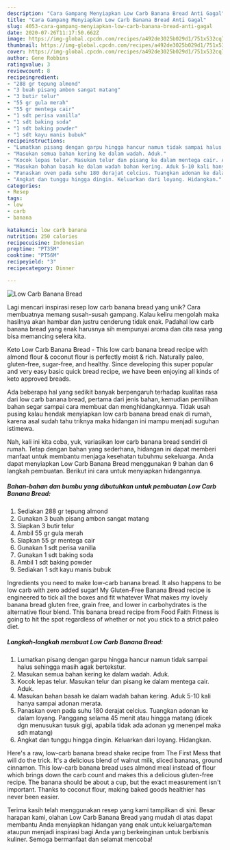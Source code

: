 ```yaml
---
description: "Cara Gampang Menyiapkan Low Carb Banana Bread Anti Gagal"
title: "Cara Gampang Menyiapkan Low Carb Banana Bread Anti Gagal"
slug: 4053-cara-gampang-menyiapkan-low-carb-banana-bread-anti-gagal
date: 2020-07-26T11:17:50.662Z
image: https://img-global.cpcdn.com/recipes/a492de3025b029d1/751x532cq70/low-carb-banana-bread-foto-resep-utama.jpg
thumbnail: https://img-global.cpcdn.com/recipes/a492de3025b029d1/751x532cq70/low-carb-banana-bread-foto-resep-utama.jpg
cover: https://img-global.cpcdn.com/recipes/a492de3025b029d1/751x532cq70/low-carb-banana-bread-foto-resep-utama.jpg
author: Gene Robbins
ratingvalue: 3
reviewcount: 8
recipeingredient:
- "288 gr tepung almond"
- "3 buah pisang ambon sangat matang"
- "3 butir telur"
- "55 gr gula merah"
- "55 gr mentega cair"
- "1 sdt perisa vanilla"
- "1 sdt baking soda"
- "1 sdt baking powder"
- "1 sdt kayu manis bubuk"
recipeinstructions:
- "Lumatkan pisang dengan garpu hingga hancur namun tidak sampai halus sehingga masih agak bertekstur."
- "Masukan semua bahan kering ke dalam wadah. Aduk."
- "Kocok lepas telur. Masukan telur dan pisang ke dalam mentega cair. Aduk."
- "Masukan bahan basah ke dalam wadah bahan kering. Aduk 5-10 kali hanya sampai adonan merata."
- "Panaskan oven pada suhu 180 derajat celcius. Tuangkan adonan ke dalam loyang. Panggang selama 45 menit atau hingga matang (dicek dgn menusukan tusuk gigi, apabila tidak ada adonan yg menenpel maka sdh matang)"
- "Angkat dan tunggu hingga dingin. Keluarkan dari loyang. Hidangkan."
categories:
- Resep
tags:
- low
- carb
- banana

katakunci: low carb banana 
nutrition: 250 calories
recipecuisine: Indonesian
preptime: "PT35M"
cooktime: "PT56M"
recipeyield: "3"
recipecategory: Dinner

---
```



![Low Carb Banana Bread](https://img-global.cpcdn.com/recipes/a492de3025b029d1/751x532cq70/low-carb-banana-bread-foto-resep-utama.jpg)

Lagi mencari inspirasi resep low carb banana bread yang unik? Cara membuatnya memang susah-susah gampang. Kalau keliru mengolah maka hasilnya akan hambar dan justru cenderung tidak enak. Padahal low carb banana bread yang enak harusnya sih mempunyai aroma dan cita rasa yang bisa memancing selera kita.

Keto Low Carb Banana Bread - This low carb banana bread recipe with almond flour &amp; coconut flour is perfectly moist &amp; rich. Naturally paleo, gluten-free, sugar-free, and healthy. Since developing this super popular and very easy basic quick bread recipe, we have been enjoying all kinds of keto approved breads.

Ada beberapa hal yang sedikit banyak berpengaruh terhadap kualitas rasa dari low carb banana bread, pertama dari jenis bahan, kemudian pemilihan bahan segar sampai cara membuat dan menghidangkannya. Tidak usah pusing kalau hendak menyiapkan low carb banana bread enak di rumah, karena asal sudah tahu triknya maka hidangan ini mampu menjadi suguhan istimewa.


Nah, kali ini kita coba, yuk, variasikan low carb banana bread sendiri di rumah. Tetap dengan bahan yang sederhana, hidangan ini dapat memberi manfaat untuk membantu menjaga kesehatan tubuhmu sekeluarga. Anda dapat menyiapkan Low Carb Banana Bread menggunakan 9 bahan dan 6 langkah pembuatan. Berikut ini cara untuk menyiapkan hidangannya.

<!--inarticleads1-->

##### Bahan-bahan dan bumbu yang dibutuhkan untuk pembuatan Low Carb Banana Bread:

1. Sediakan 288 gr tepung almond
1. Gunakan 3 buah pisang ambon sangat matang
1. Siapkan 3 butir telur
1. Ambil 55 gr gula merah
1. Siapkan 55 gr mentega cair
1. Gunakan 1 sdt perisa vanilla
1. Gunakan 1 sdt baking soda
1. Ambil 1 sdt baking powder
1. Sediakan 1 sdt kayu manis bubuk


Ingredients you need to make low-carb banana bread. It also happens to be low carb with zero added sugar! My Gluten-Free Banana Bread recipe is engineered to tick all the boxes and fit whatever What makes my lovely banana bread gluten free, grain free, and lower in carbohydrates is the alternative flour blend. This banana bread recipe from Food Faith Fitness is going to hit the spot regardless of whether or not you stick to a strict paleo diet. 

<!--inarticleads2-->

##### Langkah-langkah membuat Low Carb Banana Bread:

1. Lumatkan pisang dengan garpu hingga hancur namun tidak sampai halus sehingga masih agak bertekstur.
1. Masukan semua bahan kering ke dalam wadah. Aduk.
1. Kocok lepas telur. Masukan telur dan pisang ke dalam mentega cair. Aduk.
1. Masukan bahan basah ke dalam wadah bahan kering. Aduk 5-10 kali hanya sampai adonan merata.
1. Panaskan oven pada suhu 180 derajat celcius. Tuangkan adonan ke dalam loyang. Panggang selama 45 menit atau hingga matang (dicek dgn menusukan tusuk gigi, apabila tidak ada adonan yg menenpel maka sdh matang)
1. Angkat dan tunggu hingga dingin. Keluarkan dari loyang. Hidangkan.


Here&#39;s a raw, low-carb banana bread shake recipe from The First Mess that will do the trick. It&#39;s a delicious blend of walnut milk, sliced bananas, ground cinnamon. This low-carb banana bread uses almond meal instead of flour which brings down the carb count and makes this a delicious gluten-free recipe. The banana should be about a cup, but the exact measurement isn&#39;t important. Thanks to coconut flour, making baked goods healthier has never been easier. 

Terima kasih telah menggunakan resep yang kami tampilkan di sini. Besar harapan kami, olahan Low Carb Banana Bread yang mudah di atas dapat membantu Anda menyiapkan hidangan yang enak untuk keluarga/teman ataupun menjadi inspirasi bagi Anda yang berkeinginan untuk berbisnis kuliner. Semoga bermanfaat dan selamat mencoba!
